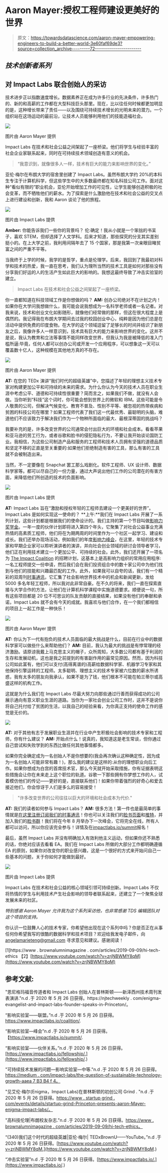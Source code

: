 # Aaron Mayer:授权工程师建设更美好的世界

> 原文：<https://towardsdatascience.com/aaron-mayer-empowering-engineers-to-build-a-better-world-3e60faf69de3?source=collection_archive---------72----------------------->

## *技术创新者系列*

## 对 Impact Labs 联合创始人的采访

技术进步正以指数速度增长。数据素养正在成为许多行业的先决条件，许多热门的、新的和高薪的工作都在大型科技巨头那里。现在，比以往任何时候都更加明显的是，这种增长带来了责任——以及围绕可持续技术增长的光明未来的潜力。一个组织站在这场运动的最前沿，让技术人员能够利用他们的技能造福社会。

![](img/d3b26e713ead0673b6e0aba1a9337a48.png)

图片由 Aaron Mayer 提供

Impact Labs 在技术和社会公益之间架起了一座桥梁。他们将学生与经验丰富的社会企业家联系起来，同时在可持续技术领域创造有意义的机会。

> “我意识到，就像很多人一样，技术有巨大的能力来影响世界的变化。”

亚伦·梅尔在布朗大学的宿舍里创建了 Impact Labs。虽然布朗大学约 20%的本科生专注于计算机科学，但这些学生中的大多数最终都在知名科技公司工作。面对这种“看似有限的”职业机会，亚伦开始增加工作的可见性，让学生能够创造积极的社会变革，而不牺牲他们的薪水。为了探索是什么激励他在技术和社会公益的交叉点上进行建设和创新，我和 Aaron 谈论了他的旅程。

![](img/7b1d7b0b423932204c4e37f228ffbc76.png)

图片由 Impact Labs 提供

**Amber:** 你能告诉我们一些你的背景吗？
伦:确定！我从小就是一个笨拙的书呆子，喜欢 STEM，但却选择了人文学科。后来才知道，那些探究的分支其实差别挺小的。在上大学之前，我利用间隔年去了 15 个国家，那是我第一次亲眼目睹贫富之间的严重不平等。

当我终于上学的时候，我学的是哲学，重点是伦理学。后来，我回到了我最初对科学和技术的热爱，我一直在思考，我们认为理所当然的技术工具是如何对那些没有分享我们好运的人的生活产生如此巨大的影响的。我想这最终导致了冲击实验室的建立。

> Impact Labs 在技术和社会公益之间架起了一座桥梁。

你一直都知道在科技领域工作是你想做的吗？
**AM:** 创办公司绝对不在计划之内！如果你在大学问我想做什么，我可能会说我想成为一名科学老师或者一名记者。对我来说，技术和创业文化如影随形，就像他们经常做的那样，但这在很大程度上是偶然的。我记得我在布朗大学期间去过我的校园创业中心，纯粹是因为他们总是在活动中提供免费的印度食物。在大学的这个领域逗留了足够长的时间并结识了新朋友之后，我像许多人一样意识到，技术具有巨大的能力来影响世界的变化。这并不是说，我认为教育和立法等事情不能同样改变世界，但我认为我是被降低的准入门槛所逼:毕竟，任何人都可以创办公司或开发一个应用程序，可以想象这一天可以覆盖数十亿人，这种规模在其他地方真的不存在。

![](img/60b37d006f974f1d72e6198ff01eba85.png)

图片由 Aaron Mayer 提供

**AT:** 在您的 TEDx 演讲“我们时代的超级英雄”中，您描述了年轻的理想主义技术专家对构建更加公平和可持续的未来的需求。为什么你认为今天的技术人员在职业生涯中考虑公平、道德和可持续性很重要？简而言之，如果我们不做，就没有人会做。当你听到“科技”这个词时，你可能会想到世界上的微软和 IBM。这些可能是令人敬畏的公司，但解决气候变化、教育不普及、性别不平等、被忽视的热带疾病和贫困的科技公司在哪里？如果工程师代表了我们这一代最优秀、最聪明的头脑，难道他们不应该致力于解决我们作为一个物种所面临的最大、最根深蒂固的挑战吗？

我要补充的是，许多改变世界的公司通常会付出巨大的环境和社会成本。看看苹果和亚马逊的劳工行为，或者谷歌和脸书的侵犯隐私行为，不要让我开始谈论国防工业。我相信，为这些公司制造产品和服务的工程师和技术人员拥有坚强的道德品质和坚定不移的正直是至关重要的:如果他们拒绝制造有害的工具，那么有害的工具就不会被制造出来。

当然，不一定要像在 Snapchat 罢工那么戏剧化。软件工程师、UX 设计师、数据科学家等。都可以尽自己的一份力量，通过大声说出他们工作的公司潜在的有害方面，来降低他们所创造的技术的负面影响。

![](img/7a61196e3f5731bc1e2d35a8f9fce1fc.png)

图片由 Impact Labs 提供

**AT:** Impact Labs 旨在“激励和授权年轻的工程师去建设一个更美好的世界”。Impact Labs 是如何实现这一使命的？
**上午:**我们在 Impact Labs 开展了一系列计划，这些计划都是根据我们的使命设计的。我们主持的第一个节目叫做[影响力奖学金](http://impactlabs.io/fellowship)。一年一度的伙伴计划即将进入第四个年头，它聚集了对社会公益事业充满热情的高素质工程师，他们将在为期两周的时间里作为一个社区一起学习、建设和成长。我们还举办现场活动，例如我们的年度[影响力峰会](http://impactlabs.io/summit)，在这里，年轻的技术专家和早期企业家可以聆听演讲者的演讲，并向社会创业领域的研讨会领导者学习，他们正在利用技术建立一个更加公平、可持续的社会。此外，我们还开展了一项名为 [The Impact Coalition](http://impactlabs.io/coalition) 的招聘计划，这基本上是高影响力组织的常用应用程序:一名工程师提交一份申请，然后我们会在我们投资组合中的数十家公司中为他们找到与他们的技能和兴趣最匹配的工作。此外，如果我可以自夸的话，我们有一个精彩的双周刊[时事通讯](https://airtable.com/shrn3Sw913prQ2y6W)，它汇集了社会影响世界技术中的机会和新闻更新，发给 5000 多名年轻工程师，所以我对此非常自豪。在不久的将来，我们一直在探索直接与大学合作的方法，让他们在计算机科学课程中实施道德要求。顺便说一句，所有这些项目都是 20 位不可思议的队友贡献的直接结果，如果没有他们的奉献和承诺，Impact Labs 就不会有今天的成就。我喜欢与他们合作，在一个我们都相信的项目上一起工作是一种快乐！

![](img/23f5d07db0df0e19e8ee288b19a39676.png)

图片由 Aaron Mayer 提供

**AT:** 你认为下一代有抱负的技术人员面临的最大挑战是什么，目前在行业中的数据科学家可以做些什么来帮助他们？
**AM:** 目前，我认为最大的挑战是有悖常理的经济激励。请原谅我戴上马克思主义的帽子，众所周知，大多数公司都有基于利润的生存和发展动机，这也是我之前提到的有害副作用的最常见原因。然而，因为科技公司如此富有，他们可以支付(高得离谱的)高薪给数据科学家、机器学习专家和其他保持引擎运转的工程师。太多聪明、理想主义的技术专家被六位数的薪水所诱惑，我有太多的朋友向我承认，如果不是为了钱，他们根本不可能在帕兰蒂尔或高盛这样的机构工作。

这就是为什么我们在 Impact Labs 尽最大努力向那些通过行善而获得成功的公司展示通向有意义职业生涯的道路。当你为一家社会创业公司工作时，这并不是说你将自己托付给了贫困的生活，以我自己的经验来看，为你真正支持的使命工作的感觉是无价的。

![](img/84c4a532c50d343114a18c502a8d1c08.png)

**AT:** 对于其他有志于发展职业生涯并在行业中产生积极社会影响的技术专家和工程师，你有什么建议？
**AM:** 开始点什么！说真的，我知道这是老生常谈，但你通过自己尝试和失败学到的东西比做任何其他事情都多。

如果你完全确定成为一名创始人不是你想要的(我会再次确认这种确定性，因为成为一名创始人可能非常有趣！)，那么我的建议是这样的:从你的理想职业向后工作。如果你想成为白宫的首席技术官，那么今天就开始采取措施，你有证据表明这些措施会让你在未来走上这个职位的轨道。谷歌一下那些拥有你梦想工作的人，试着模仿他们的传记——更好的是，直接联系他们！如果你带着强烈的好奇心和爱去接近他们，你会惊讶于人们是多么的容易接受！

> "许多改变世界的公司往往以巨大的环境和社会成本为代价."

**AT:** 我们的读者如何参与 Impact Labs？
**AM:** 很多方法！第一件也是最简单的事情就是[在这里注册订阅我们的时事通讯](https://airtable.com/shrn3Sw913prQ2y6W)！你也可以关注我们的[脸书页面](https://www.facebook.com/impactlabs.io)和[推特](https://twitter.com/impactlabs_io)，并加入我们的[脸书群](https://www.facebook.com/groups/impactlabs.io)！我们将在今年 8 月举办下一次峰会，它将完全在线，所有人都可以访问，所以你应该完全参与！详情及在[impactlabs.io/summit](https://www.impactlabs.io/summit/)报名！

最后，虽然 Impact Labs 并没有明确加入有效利他主义运动，但如果你还不熟悉的话，你绝对应该去看看 EA。我们在 Impact Labs 所做的大部分工作都明确遵循 EA 的原则，如果你对改变你的职业感兴趣，这是一个很好的方式来开始问自己一些基本的问题，关于你如何才能做到最好。

![](img/96f9c863737e0d8e82704cf579606213.png)

图片由 Impact Labs 提供

Impact Labs 在技术和社会公益的核心领域引领可持续创新。Impact Labs 不仅将热情的学生与利用技术产生社会影响的领导者联系起来，还建立了一个聚焦全球发展未来的社区。

*特别感谢 Aaron Mayer 允许我为这个系列采访他，也非常感谢 TDS 编辑团队对这个项目的支持。*

你认识一位鼓舞人心的技术专家，你希望他出现在这个系列中吗？你是否正在从事任何你希望我写的很酷的数据科学和技术项目？欢迎给我发电子邮件，向 angelamarieteng@gmail.com 寻求意见和建议。感谢阅读！

[1]https://www . brownalumnimagazine . com/articles/2019-09-09/hi-tech-ethics
【2】[https://www.youtube.com/watch?v=zrjNBWMY8qM](https://www.youtube.com/watch?v=zrjNBWMY8qM)

## **参考文献:**

"恩尼格玛福音传道者和 Impact Labs 创始人在普林斯顿——新泽西州技术周刊发表演讲."n.d .于 2020 年 5 月 26 日获得。https://njtechweekly . com/enigma-evangelist-and-impact-labs-founder-speaks-in-Princeton/。

“影响实验室——联盟。”n.d .于 2020 年 5 月 26 日获得。https://www.impactlabs.io/coalition/.

“影响实验室—峰会”n.d .于 2020 年 5 月 26 日获得。【https://www.impactlabs.io/summit/. 

“影响实验室——伙伴关系。”n.d .于 2020 年 5 月 26 日获得。[https://www.impactlabs.io/fellowship/.](https://www.impactlabs.io/fellowship/.)

"可持续技术发展的问题—影响实验室—中等."n.d .于 2020 年 5 月 26 日获得。[https://medium . com/impact-labs/the-question-of-sustainable-technology-growth-aaea 7 B3 B4 f 4。](https://medium.com/impact-labs/the-question-of-sustainable-technological-growth-aaea7b3b4f4.)

"见艾伦·梅尔(Enigma，Impact Labs)在普林斯顿的初创公司 Grind . "n.d .于 2020 年 5 月 26 日获得。[https://www . startup grind . com/events/details/startup-grind-Princeton-presents-aaron-Mayer-enigma-impact-labs/。](https://www.startupgrind.com/events/details/startup-grind-princeton-presents-aaron-mayer-enigma-impact-labs/.)

"高科技伦理|布朗校友杂志."n.d .于 2020 年 5 月 26 日获得。[https://www . brownalumnimagazine . com/articles/2019-09-09/hi-tech-ethics。](https://www.brownalumnimagazine.com/articles/2019-09-09/hi-tech-ethics.)

“(340)我们这个时代的超级英雄|亚伦·梅尔| TEDxBrownU——YouTube。”n.d .于 2020 年 5 月 26 日获得。[https://www.youtube.com/watch?v=zrjNBWMY8qM.](https://www.youtube.com/watch?v=zrjNBWMY8qM.)

“冲击实验室”n.d .于 2020 年 5 月 26 日获得。[https://www.impactlabs.io/.](https://www.impactlabs.io/.)